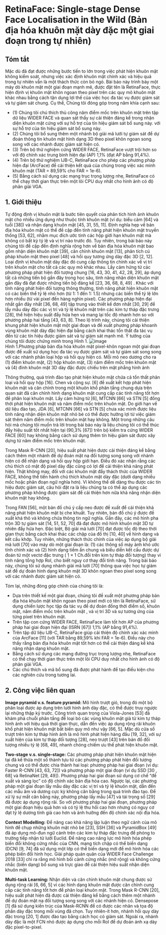 # RetinaFace: Single-stage Dense Face Localisation in the Wild (Bản địa hóa khuôn mặt dày đặc một giai đoạn trong tự nhiên)

## Tóm tắt
Mặc dù đã đạt được những bước tiến to lớn trong việc phát hiện khuôn mặt không kiểm soát, 
nhưng việc xác định khuôn mặt chính xác và hiệu quả trong tự nhiên vẫn là một thách thức còn bỏ ngỏ. 
Bài báo này trình bày một máy dò khuôn mặt một giai đoạn mạnh mẽ, được đặt tên là RetinaFace, 
thực hiện định vị khuôn mặt khôn ngoan theo pixel trên các quy mô khuôn mặt khác nhau bằng cách tận dụng lợi thế của việc học đa tác vụ được giám sát và 
tự giám sát chung. Cụ thể, Chúng tôi đóng góp trong năm khía cạnh sau: 

* (1) Chúng tôi chú thích thủ công năm điểm mốc trên khuôn mặt trên tập dữ liệu WIDER FACE
và quan sát thấy sự cải thiện đáng kể trong nhận diện khuôn mặt cứng với sự hỗ trợ của tín hiệu giám sát bổ sung này.
với sự hỗ trợ của tín hiệu giám sát bổ sung này.
* (2) Chúng tôi bổ sung thêm một nhánh bộ giải mã lưới tự giám sát để dự đoán thông tin khuôn mặt hình dạng 3D theo pixel khôn ngoan song song với các nhánh được giám sát hiện có.
* (3) Trên bộ thử nghiệm cứng WIDER FACE, RetinaFace vượt trội hơn so với độ chính xác trung bình hiện đại (AP) 1,1% (đạt AP bằng 91,4%).
* (4) Trên bộ thử nghiệm IJB-C, RetinaFace cho phép các phương pháp hiện đại (ArcFace) để cải thiện kết quả của chúng trong việc xác minh khuôn mặt (TAR = 89,59% cho FAR = 1e-6). 
* (5) Bằng cách sử dụng các mạng trục trọng lượng nhẹ, RetinaFace có thể chạy thời gian thực trên một lõi CPU duy nhất cho hình ảnh có độ phân giải VGA.
## 1. Giới thiệu
Tự động định vị khuôn mặt là bước tiên quyết của phân tích hình ảnh khuôn mặt cho nhiều ứng dụng như thuộc tính khuôn mặt (ví dụ: biểu cảm [64] và tuổi [38]) và nhận dạng khuôn mặt [45, 31, 55, 11]. Định nghĩa hẹp về bản địa hóa khuôn mặt có thể đề cập đến tính năng phát hiện khuôn mặt truyền thống [53, 62], nhằm mục đích ước tính các hộp giới hạn khuôn mặt mà không có bất kỳ tỷ lệ và vị trí nào trước đó.
Tuy nhiên, trong bài báo này chúng tôi đề cập đến định nghĩa rộng hơn về bản địa hóa khuôn mặt bao gồm nhận diện khuôn mặt [39], căn chỉnh khuôn mặt [13], phân tích cú pháp khuôn mặt theo pixel [48] và hồi quy tương ứng dày đặc 3D [2, 12]. Loại định vị khuôn mặt dày đặc đó cung cấp thông tin chính xác về vị trí trên khuôn mặt cho tất cả các quy mô khác nhau.
Lấy cảm hứng từ các phương pháp phát hiện đối tượng chung [16, 43, 30, 41, 42, 28, 29], áp dụng tất cả những tiến bộ gần đây trong học sâu, tính năng nhận diện khuôn mặt gần đây đã đạt được những tiến bộ đáng kể [23, 36, 68, 8, 49]  .  Khác với tính năng phát hiện đối tượng thông thường, tính năng phát hiện khuôn mặt có các biến thể tỷ lệ nhỏ hơn (từ 1: 1 đến 1: 1.5) nhưng các biến thể tỷ lệ lớn hơn nhiều (từ vài pixel đến hàng nghìn pixel).  Các phương pháp hiện đại nhất gần đây nhất [36, 68, 49] tập trung vào thiết kế đơn nhất [30, 29] để lấy mẫu dày đặc các vị trí và tỷ lệ khuôn mặt trên các kim tự tháp đặc trưng [28], thể hiện hiệu suất đầy hứa hẹn và mang lại tốc độ nhanh hơn so với  phương pháp hai tầng [43, 63, 8].  Theo lộ trình này, chúng tôi cải thiện khung phát hiện khuôn mặt một giai đoạn và đề xuất phương pháp khoanh vùng khuôn mặt dày đặc hiện đại bằng cách khai thác tổn thất đa tác vụ đến từ các tín hiệu được giám sát và tự giám sát mạnh mẽ.  Ý tưởng của chúng tôi được chứng minh trong Hình 1.
![image](https://user-images.githubusercontent.com/80739312/112240485-00f73880-8c7b-11eb-908d-9aefd15fcd7e.png)  
Hình 1.Phương pháp bản địa hóa khuôn mặt pixel-khôn ngoan một giai đoạn được đề xuất sử dụng học đa tác vụ được giám sát và tự giám sát song song với các nhánh phân loại hộp và hồi quy hiện có.  Mỗi mỏ neo dương cho ra (1) điểm khuôn mặt, (2) hộp khuôn mặt, (3) năm điểm mốc trên khuôn mặt và (4) đỉnh khuôn mặt 3D dày đặc được chiếu trên mặt phẳng hình ảnh

Thông thường, quá trình đào tạo phát hiện khuôn mặt chứa cả tổn thất phân loại và hồi quy hộp [16]. Chen và cộng sự. [6] đề xuất kết hợp phát hiện khuôn mặt và căn chỉnh trong một khuôn khổ phân tầng chung dựa trên quan sát đã căn chỉnh
hình dạng khuôn mặt cung cấp các tính năng tốt hơn để phân loại khuôn mặt. Lấy cảm hứng từ [6], MTCNN [66] và STN [5] đồng thời phát hiện khuôn mặt và năm điểm mốc trên khuôn mặt. Do giới hạn về dữ liệu đào tạo, JDA [6], MTCNN [66] và STN [5] chưa xác minh được liệu tính năng nhận diện khuôn mặt nhỏ bé có thể được hưởng lợi từ việc giám sát thêm năm điểm mốc trên khuôn mặt hay không. Một trong những câu hỏi mà chúng tôi muốn trả lời trong bài báo này là liệu chúng tôi có thể thúc đẩy hiệu suất tốt nhất hiện tại (90,3% [67]) trên bộ kiểm tra cứng WIDER FACE [60] hay không bằng cách sử dụng thêm tín hiệu giám sát được xây dựng từ năm điểm mốc trên khuôn mặt.

Trong Mask R-CNN [20], hiệu suất phát hiện được cải thiện đáng kể bằng cách thêm một nhánh để dự đoán mặt nạ đối tượng song song với nhánh hiện có để nhận dạng và hồi quy hộp giới hạn. Điều đó xác nhận rằng các chú thích có mật độ pixel dày đặc cũng có lợi để cải thiện khả năng phát hiện. Thật không may, đối với các khuôn mặt đầy thách thức của WIDER FACE, không thể tiến hành chú thích khuôn mặt dày đặc (dưới dạng nhiều mốc hoặc phân đoạn ngữ nghĩa hơn). Vì không thể dễ dàng thu được các tín hiệu được giám sát, câu hỏi đặt ra là liệu chúng ta có thể áp dụng các phương pháp không được giám sát để cải thiện hơn nữa khả năng nhận diện khuôn mặt hay không.

Trong FAN [56], một bản đồ chú ý cấp neo được đề xuất để cải thiện khả năng phát hiện khuôn mặt bị che khuất. Tuy nhiên, bản đồ chú ý được đề xuất khá thô và không chứa thông tin ngữ nghĩa. Gần đây, các mô hình pha trộn 3D tự giám sát [14, 51, 52, 70] đã đạt được mô hình khuôn mặt 3D tự nhiên đầy hứa hẹn. Đặc biệt, Bộ giải mã lưới [70] đạt được tốc độ theo thời gian thực bằng cách khai thác các chập của đồ thị [10, 40] về hình dạng và kết cấu khớp. Tuy nhiên, những thách thức chính của việc áp dụng bộ giải mã lưới [70] vào máy dò một giai đoạn là: (1) các thông số máy ảnh khó ước tính chính xác và (2) hình dạng tiềm ẩn chung và biểu diễn kết cấu được dự đoán từ một vectơ đặc trưng ( 1 × 1 Ch.đổi trên kim tự tháp đối tượng) thay vì tính năng tổng hợp RoI, cho biết nguy cơ thay đổi tính năng. Trong bài báo này, chúng tôi sử dụng nhánh giải mã lưới [70] thông qua việc học tự giám sát để dự đoán hình dạng khuôn mặt 3D khôn ngoan theo pixel song song với các nhánh được giám sát hiện có.

Tóm lại, những đóng góp chính của chúng tôi là: 
* Dựa trên thiết kế một giai đoạn, chúng tôi đề xuất một phương pháp bản địa hóa khuôn mặt khôn ngoan theo pixel mới có tên là RetinaFace, sử dụng chiến lược học tập đa tác vụ để dự đoán đồng thời điểm số, khuôn mặt, năm điểm mốc trên khuôn mặt , và vị trí 3D và sự tương ứng của từng pixel trên khuôn mặt. 
* Trên tập con cứng WIDER FACE, RetinaFace làm tốt hơn AP của phương pháp hai giai đoạn hiện đại (ISRN [67]) 1,1% (AP bằng 91,4%). 
* Trên tập dữ liệu IJB-C, RetinaFace giúp cải thiện độ chính xác xác minh của ArcFace [11] (với TAR bằng 89,59% khi FAR = 1e-6). Điều này cho thấy rằng bản địa hóa khuôn mặt tốt hơn có thể cải thiện đáng kể khả năng nhận dạng khuôn mặt.
* Bằng cách sử dụng các mạng đường trục trọng lượng nhẹ, RetinaFace có thể chạy thời gian thực trên một lõi CPU duy nhất cho hình ảnh có độ phân giải VGA. 
* Các chú thích và mã bổ sung đã được phát hành để tạo điều kiện cho các nghiên cứu trong tương lai.
## 2. Công việc liên quan
**Image pyramid v.s. feature pyramid:** Mô hình trượt gió, trong đó một bộ phân loại được áp dụng trên lưới hình ảnh dày đặc, có thể được truy ngược lại những thập kỷ trước. Công trình quan trọng của Viola-Jones [53] đã khám phá chuỗi phân tầng để loại bỏ các vùng khuôn mặt giả từ kim tự tháp hình ảnh với hiệu quả thời gian thực, dẫn đến việc áp dụng rộng rãi khuôn khổ phát hiện khuôn mặt bất biến quy mô như vậy [66, 5]. Mặc dù cửa sổ trượt trên kim tự tháp hình ảnh là mô hình phát hiện hàng đầu [19, 32], với sự xuất hiện của kim tự tháp đối tượng [28], neo trượt [43] trên bản đồ đối tượng nhiều tỷ lệ [68, 49], nhanh chóng chiếm ưu thế phát hiện khuôn mặt.

**Two-stage v.s. single-stage:** Các phương pháp phát hiện khuôn mặt hiện tại đã kế thừa một số thành tựu từ các phương pháp phát hiện đối tượng chung và có thể được chia thành hai loại: phương pháp hai giai đoạn (ví dụ: Faster R-CNN [43, 63, 72]) và phương pháp một giai đoạn (ví dụ SSD [30 , 68] và RetinaNet [29, 49]). Phương pháp hai giai đoạn sử dụng cơ chế “đề xuất và sàng lọc” có độ chính xác bản địa hóa cao. Ngược lại, các phương pháp một giai đoạn lấy mẫu dày đặc các vị trí và tỷ lệ khuôn mặt, dẫn đến các mẫu âm và dương cực kỳ không cân bằng trong quá trình đào tạo. Để xử lý sự mất cân bằng này, phương pháp lấy mẫu [47] và tái trọng số [29] đã được áp dụng rộng rãi. So với phương pháp hai giai đoạn, phương pháp một giai đoạn hiệu quả hơn và có tỷ lệ thu hồi cao hơn nhưng có nguy cơ đạt tỷ lệ dương tính giả cao hơn và ảnh hưởng đến độ chính xác nội địa hóa.

**Context Modelling:** Để nâng cao khả năng lập luận theo ngữ cảnh của mô hình để chụp những khuôn mặt nhỏ bé [23], SSH [36] và PyramidBox [49] đã áp dụng mô-đun ngữ cảnh trên các kim tự tháp đặc trưng để phóng to trường tiếp nhận từ lưới Euclid. Để nâng cao năng lực mô hình hóa phép biến đổi không cứng nhắc của CNN, mạng tích chập có thể biến dạng (DCN) [9, 74] đã sử dụng một lớp có thể biến dạng mới để mô hình hóa các phép biến đổi hình học. Giải pháp quán quân của WIDER Face Challenge 2018 [33] chỉ ra rằng mô hình bối cảnh cứng nhắc (mở rộng) và không cứng nhắc (biến dạng) bổ sung và trực giao để cải thiện hiệu suất nhận diện khuôn mặt.

**Multi-task Learning:** Nhận diện và căn chỉnh khuôn mặt chung được sử dụng rộng rãi [6, 66, 5] vì các hình dạng khuôn mặt được căn chỉnh cung cấp các tính năng tốt hơn để phân loại khuôn mặt. Trong Mask R-CNN [20], hiệu suất phát hiện đã được cải thiện đáng kể bằng cách thêm một nhánh để dự đoán mặt nạ đối tượng song song với các nhánh hiện có. Densepose [1] đã sử dụng kiến ​​trúc của Mask-RCNN để có được các nhãn và tọa độ phần dày đặc trong mỗi vùng đã chọn. Tuy nhiên-ít hơn, nhánh hồi quy dày đặc trong [20, 1] được đào tạo bằng cách học có giám sát. Ngoài ra, nhánh dày đặc là một FCN nhỏ được áp dụng cho mỗi RoI để dự đoán ánh xạ dày đặc pixel-to-pixel.
